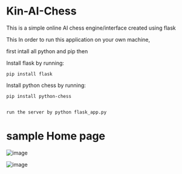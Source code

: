 # Kin-AI-Chess

This is a simple online AI chess engine/interface created using flask

This In order to run this application on your own machine, 

first intall all python and pip then 

Install flask by running:

    pip install flask
Install python chess by running:

    pip install python-chess
    
    
    run the server by python flask_app.py
    
   # sample Home page
![image](https://user-images.githubusercontent.com/81519060/212441069-d02e6111-b929-4e82-bd37-9a52c4b0f69d.png)

![image](https://github.com/kinfe19/Kin-AI-Chess/assets/81519060/39b919f3-fb52-4e27-aee4-4e2674492458)

